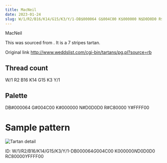 ```yaml
---
title: MacNeil
date: 2023-01-24
slug: W/1/R2/B16/K14/G15/K3/Y/1-DB$000064 G$004C00 K$000000 N$D0D0D0 R$C80000 Y$FFFF00
---
```

MacNeil

This was sourced from <no value>.  It is a 7 stripes tartan.

Original link http://www.weddslist.com/cgi-bin/tartans/pg.pl?source=rb

## Thread count
W/1 R2 B16 K14 G15 K3 Y/1

## Palette
DB#000064 G#004C00 K#000000 N#D0D0D0 R#C80000 Y#FFFF00

# Sample pattern

![Tartan detail](tartan.png "W/1 R2 B16 K14 G15 K3 Y/1 tartan")

ID: W/1/R2/B16/K14/G15/K3/Y/1-DB$000064 G$004C00 K$000000 N$D0D0D0 R$C80000 Y$FFFF00